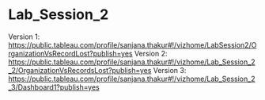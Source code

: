 # Lab_Session_2
Version 1: https://public.tableau.com/profile/sanjana.thakur#!/vizhome/LabSession2/OrganizationVsRecordLost?publish=yes
Version 2: https://public.tableau.com/profile/sanjana.thakur#!/vizhome/Lab_Session_2_2/OrganizationVsRecordsLost?publish=yes
Version 3: https://public.tableau.com/profile/sanjana.thakur#!/vizhome/Lab_Session_2_3/Dashboard1?publish=yes
